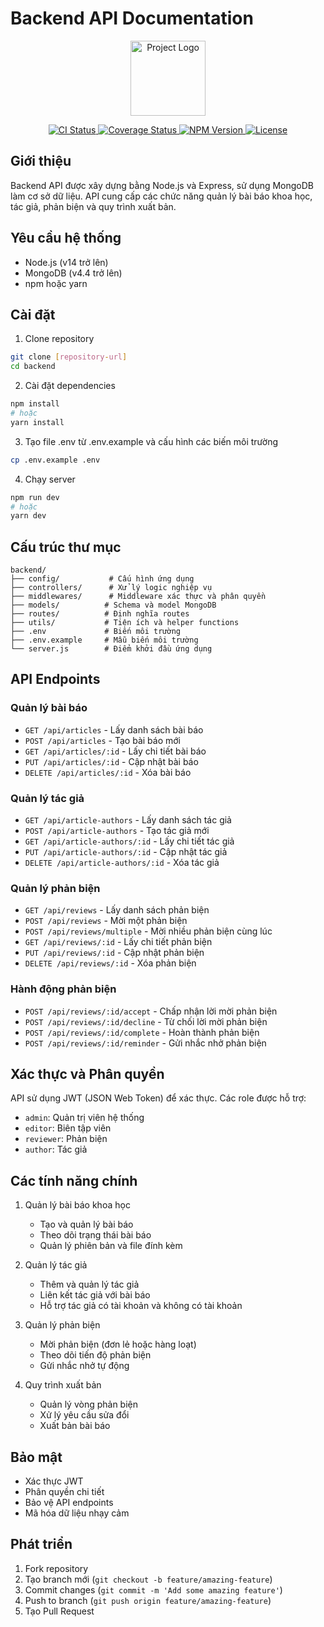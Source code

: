 # Backend API Documentation

<!-- Logo dự án -->
<p align="center">
  <img src="https://raw.githubusercontent.com/YourUser/YourRepo/main/assets/logo.png" alt="Project Logo" width="120"/>
</p>

<!-- Badges -->
<p align="center">
  <a href="https://github.com/YourUser/YourRepo/actions">
    <img src="https://img.shields.io/github/actions/workflow/status/YourUser/YourRepo/ci.yml?branch=main" alt="CI Status"/>
  </a>
  <a href="https://coveralls.io/github/YourUser/YourRepo?branch=main">
    <img src="https://img.shields.io/coveralls/github/YourUser/YourRepo/main" alt="Coverage Status"/>
  </a>
  <a href="https://www.npmjs.com/package/your-package">
    <img src="https://img.shields.io/npm/v/your-package" alt="NPM Version"/>
  </a>
  <a href="https://github.com/YourUser/YourRepo/blob/main/LICENSE">
    <img src="https://img.shields.io/github/license/YourUser/YourRepo" alt="License"/>
  </a>
</p>

## Giới thiệu
Backend API được xây dựng bằng Node.js và Express, sử dụng MongoDB làm cơ sở dữ liệu. API cung cấp các chức năng quản lý bài báo khoa học, tác giả, phản biện và quy trình xuất bản.

## Yêu cầu hệ thống
- Node.js (v14 trở lên)
- MongoDB (v4.4 trở lên)
- npm hoặc yarn

## Cài đặt
1. Clone repository
```bash
git clone [repository-url]
cd backend
```

2. Cài đặt dependencies
```bash
npm install
# hoặc
yarn install
```

3. Tạo file .env từ .env.example và cấu hình các biến môi trường
```bash
cp .env.example .env
```

4. Chạy server
```bash
npm run dev
# hoặc
yarn dev
```

## Cấu trúc thư mục
```
backend/
├── config/           # Cấu hình ứng dụng
├── controllers/      # Xử lý logic nghiệp vụ
├── middlewares/      # Middleware xác thực và phân quyền
├── models/          # Schema và model MongoDB
├── routes/          # Định nghĩa routes
├── utils/           # Tiện ích và helper functions
├── .env             # Biến môi trường
├── .env.example     # Mẫu biến môi trường
└── server.js        # Điểm khởi đầu ứng dụng
```

## API Endpoints

### Quản lý bài báo
- `GET /api/articles` - Lấy danh sách bài báo
- `POST /api/articles` - Tạo bài báo mới
- `GET /api/articles/:id` - Lấy chi tiết bài báo
- `PUT /api/articles/:id` - Cập nhật bài báo
- `DELETE /api/articles/:id` - Xóa bài báo

### Quản lý tác giả
- `GET /api/article-authors` - Lấy danh sách tác giả
- `POST /api/article-authors` - Tạo tác giả mới
- `GET /api/article-authors/:id` - Lấy chi tiết tác giả
- `PUT /api/article-authors/:id` - Cập nhật tác giả
- `DELETE /api/article-authors/:id` - Xóa tác giả

### Quản lý phản biện
- `GET /api/reviews` - Lấy danh sách phản biện
- `POST /api/reviews` - Mời một phản biện
- `POST /api/reviews/multiple` - Mời nhiều phản biện cùng lúc
- `GET /api/reviews/:id` - Lấy chi tiết phản biện
- `PUT /api/reviews/:id` - Cập nhật phản biện
- `DELETE /api/reviews/:id` - Xóa phản biện

### Hành động phản biện
- `POST /api/reviews/:id/accept` - Chấp nhận lời mời phản biện
- `POST /api/reviews/:id/decline` - Từ chối lời mời phản biện
- `POST /api/reviews/:id/complete` - Hoàn thành phản biện
- `POST /api/reviews/:id/reminder` - Gửi nhắc nhở phản biện

## Xác thực và Phân quyền
API sử dụng JWT (JSON Web Token) để xác thực. Các role được hỗ trợ:
- `admin`: Quản trị viên hệ thống
- `editor`: Biên tập viên
- `reviewer`: Phản biện
- `author`: Tác giả

## Các tính năng chính
1. Quản lý bài báo khoa học
   - Tạo và quản lý bài báo
   - Theo dõi trạng thái bài báo
   - Quản lý phiên bản và file đính kèm

2. Quản lý tác giả
   - Thêm và quản lý tác giả
   - Liên kết tác giả với bài báo
   - Hỗ trợ tác giả có tài khoản và không có tài khoản

3. Quản lý phản biện
   - Mời phản biện (đơn lẻ hoặc hàng loạt)
   - Theo dõi tiến độ phản biện
   - Gửi nhắc nhở tự động

4. Quy trình xuất bản
   - Quản lý vòng phản biện
   - Xử lý yêu cầu sửa đổi
   - Xuất bản bài báo

## Bảo mật
- Xác thực JWT
- Phân quyền chi tiết
- Bảo vệ API endpoints
- Mã hóa dữ liệu nhạy cảm

## Phát triển
1. Fork repository
2. Tạo branch mới (`git checkout -b feature/amazing-feature`)
3. Commit changes (`git commit -m 'Add some amazing feature'`)
4. Push to branch (`git push origin feature/amazing-feature`)
5. Tạo Pull Request
